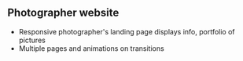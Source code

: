 ## Photographer website

- Responsive photographer's landing page displays info, portfolio of pictures
- Multiple pages and animations on transitions

